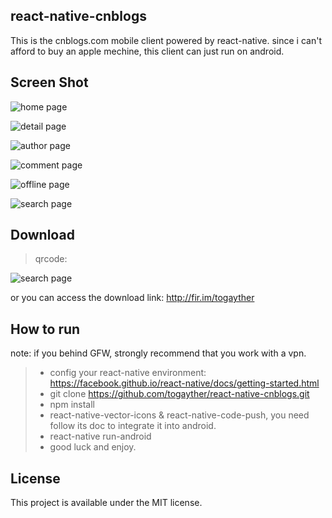 ## react-native-cnblogs
This is the cnblogs.com mobile client powered by react-native. since i can't afford to buy an apple mechine, this client can just run on android.

## Screen Shot

![home page ](http://123.56.135.166/cnblog/public/img/screenshot/main.jpg?v=2.0.2)

![detail page](http://123.56.135.166/cnblog/public/img/screenshot/detail.jpg?v=2.0.2)

![author page](http://123.56.135.166/cnblog/public/img/screenshot/search.jpg?v=2.0.2)

![comment page](http://123.56.135.166/cnblog/public/img/screenshot/comment.jpg?v=2.0.2)

![offline page](http://123.56.135.166/cnblog/public/img/screenshot/offline.jpg?v=2.0.2)

![search page](http://123.56.135.166/cnblog/public/img/screenshot/author.jpg?v=2.0.2)

## Download
> qrcode: 

![search page](http://123.56.135.166/cnblog/public/img/qrcode/cnblogs_qrcode_2.0.1.jpg)

or you can access the download link: http://fir.im/togayther

## How to run
note: if you behind GFW, strongly recommend that you work with a vpn.

>* config your react-native environment: https://facebook.github.io/react-native/docs/getting-started.html
>* git clone https://github.com/togayther/react-native-cnblogs.git
>* npm install
>* react-native-vector-icons & react-native-code-push, you need follow its doc to integrate it into  android.
>* react-native run-android
>* good luck and enjoy.

## License
This project is available under the MIT license.
